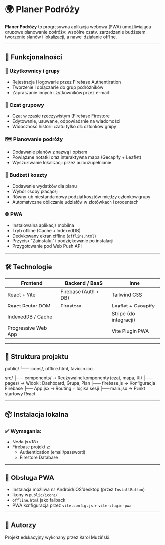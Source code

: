 # 🌍 Planer Podróży

**Planer Podróży** to progresywna aplikacja webowa (PWA) umożliwiająca grupowe planowanie podróży: wspólne czaty, zarządzanie budżetem, tworzenie planów i lokalizacji, a nawet działanie offline.

---

## 🚀 Funkcjonalności

### 👥 Użytkownicy i grupy
- Rejestracja i logowanie przez Firebase Authentication
- Tworzenie i dołączanie do grup podróżników
- Zapraszanie innych użytkowników przez e-mail

### 💬 Czat grupowy
- Czat w czasie rzeczywistym (Firebase Firestore)
- Edytowanie, usuwanie, odpowiadanie na wiadomości
- Widoczność historii czatu tylko dla członków grupy

### 🗺️ Planowanie podróży
- Dodawanie planów z nazwą i opisem
- Powiązane notatki oraz interaktywna mapa (Geoapify + Leaflet)
- Wyszukiwanie lokalizacji przez autouzupełnianie

### 💸 Budżet i koszty
- Dodawanie wydatków dla planu
- Wybór osoby płacącej
- Równy lub niestandardowy podział kosztów między członków grupy
- Automatyczne obliczanie udziałów w złotówkach i procentach

### 🌐 PWA
- Instalowalna aplikacja mobilna
- Tryb offline (Cache + IndexedDB)
- Dedykowany ekran offline (`offline.html`)
- Przycisk "Zainstaluj" i podziękowanie po instalacji
- Przygotowanie pod Web Push API

---

## 🛠️ Technologie

| Frontend             | Backend / BaaS         | Inne                      |
|----------------------|------------------------|---------------------------|
| React + Vite         | Firebase (Auth + DB)   | Tailwind CSS              |
| React Router DOM     | Firestore              | Leaflet + Geoapify        |
| IndexedDB / Cache    |                         | Stripe (do integracji)    |
| Progressive Web App  |                         | Vite Plugin PWA           |

---
## 📂 Struktura projektu

public/
└── icons/, offline.html, favicon.ico

src/
├── components/ → Reużywalne komponenty (czat, mapa, UI)
├── pages/ → Widoki: Dashboard, Grupa, Plan
├── firebase.js → Konfiguracja Firebase
├── App.jsx → Routing + logika sesji
├── main.jsx → Punkt startowy React

---
## 📦 Instalacja lokalna

### ✅ Wymagania:
- Node.js v18+
- Firebase projekt z:
  - Authentication (email/password)
  - Firestore Database

---

## 📱 Obsługa PWA

- Instalacja możliwa na Android/iOS/desktop (przez `InstallButton`)
- Ikony w `public/icons/`
- `offline.html` jako fallback
- PWA konfiguracja przez `vite.config.js` + `vite-plugin-pwa`


---


## 🙌 Autorzy

Projekt edukacyjny wykonany przez Karol Muziński.
